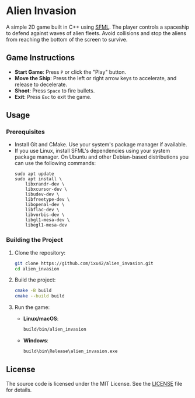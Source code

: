 # Alien Invasion

A simple 2D game built in C++ using [SFML](https://www.sfml-dev.org/). The player controls a spaceship to defend against waves of alien fleets. Avoid collisions and stop the aliens from reaching the bottom of the screen to survive.

## Game Instructions
- **Start Game**: Press `P` or click the "Play" button.
- **Move the Ship**: Press the left or right arrow keys to accelerate, and release to decelerate.
- **Shoot**: Press `Space` to fire bullets.
- **Exit**: Press `Esc` to exit the game.

## Usage

### Prerequisites

- Install Git and CMake. Use your system's package manager if available.
- If you use Linux, install SFML's dependencies using your system package manager. On Ubuntu and other Debian-based distributions you can use the following commands:
    ```
    sudo apt update
    sudo apt install \
        libxrandr-dev \
        libxcursor-dev \
        libudev-dev \
        libfreetype-dev \
        libopenal-dev \
        libflac-dev \
        libvorbis-dev \
        libgl1-mesa-dev \
        libegl1-mesa-dev
    ```

### Building the Project

1. Clone the repository:
    ```bash
    git clone https://github.com/ixu42/alien_invasion.git
    cd alien_invasion
    ```

2. Build the project:
    ```bash
    cmake -B build
    cmake --build build
    ```

3. Run the game:
    - **Linux/macOS**:
      ```bash
      build/bin/alien_invasion
      ```
    - **Windows**:
      ```bash
      build\bin\Release\alien_invasion.exe
      ```

## License

The source code is licensed under the MIT License. See the [LICENSE](LICENSE.md) file for details.
